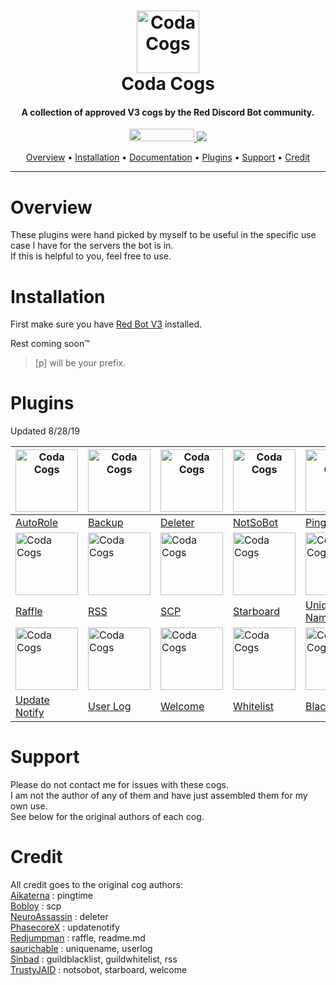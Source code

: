 <h1 align="center">
  <a href="https://github.com/ColterD/Coda-Cogs"><img src="https://i.imgur.com/N52VwB5.png" alt="Coda Cogs" width="100"></a>
  <br>
  Coda Cogs
  <br>
</h1>

<h4 align="center">A collection of approved V3 cogs by the Red Discord Bot community.</h4>

<p align="center">
  <a href="https://www.python.org/downloads/release/python-366/"><img src="https://img.shields.io/badge/Made%20With-Python%203.6-blue.svg?style=for-the-badge" width="104" height="20">
</a>
  <a href="https://github.com/Cog-Creators/Red-DiscordBot">
      <img src="https://img.shields.io/badge/Discord-Red%20Bot-red.svg">
  </a>
</p>

<p align="center">
  <a href="#overview">Overview</a> •
  <a href="#installation">Installation</a> •
  <a href="https://github.com/Redjumpman/Jumper-Plugins/wiki">Documentation</a> •
  <a href="#plugins">Plugins</a> •
  <a href="#support">Support</a> •
  <a href="#credit">Credit</a>
</p>

---
# Overview
These plugins were hand picked by myself to be useful in the specific use case I have for the servers the bot is in. <br> If this is helpful to you, feel free to use.

# Installation
First make sure you have [Red Bot V3](https://github.com/Cog-Creators/Red-DiscordBot/tree/V3/develop) installed.

Rest coming soon™

> [p] will be your prefix.

# Plugins
Updated 8/28/19

| <img src="https://i.imgur.com/ijwqMwS.png" alt="Coda Cogs" width="100"></a> | <img src="https://i.imgur.com/pjJiTSF.png" alt="Coda Cogs" width="100"></a> | <img src="https://i.imgur.com/T4buJlv.png" alt="Coda Cogs" width="100"></a> | <img src="https://notsobot.com/assets/img/logo.png" alt="Coda Cogs" width="100"></a> | <img src="https://i.imgur.com/Q8tlPj6.png" alt="Coda Cogs" width="100"></a> |
|--------------------------------------------------------------------------|--------------------------------------------------------------------|--------------------------------------------------------------------------------------|----------------------------------------------------------------------------------------|------------------------------------------------------------------|
| [AutoRole]() | [Backup]() | [Deleter]() | [NotSoBot]() | [Ping Time]() |
|<img src="https://i.imgur.com/nFEY62O.png" alt="Coda Cogs" width="100"></a>  | <img src="https://i.imgur.com/VRGFZfa.png" alt="Coda Cogs" width="100"></a> | <img src="https://i.imgur.com/mdrUYVs.png" alt="Coda Cogs" width="100"></a> | <img src="https://i.imgur.com/ZUYTrcw.png" alt="Coda Cogs" width="100"></a> | <img src="https://i.imgur.com/kWIFqNM.png" alt="Coda Cogs" width="100"></a> |
| [Raffle]() | [RSS]() | [SCP]() | [Starboard]() | [Unique Name]() |
| <img src="https://i.imgur.com/BPImYT0.png" alt="Coda Cogs" width="100"></a> | <img src="https://i.imgur.com/qV2yHfw.png" alt="Coda Cogs" width="100"></a> | <img src="https://i.imgur.com/aUEofks.png" alt="Coda Cogs" width="100"></a> | <img src="https://i.imgur.com/0YIqSsR.png" alt="Coda Cogs" width="100"></a> |   <img src="https://i.imgur.com/eTeQymH.png" alt="Coda Cogs" width="100"></a> |
| [Update Notify]() | [User Log]() |  [Welcome]() |  [Whitelist]() |  [Blacklist]() |                                                                  |

# Support
Please do not contact me for issues with these cogs.<br>
I am not the author of any of them and have just assembled them for my own use.<br>
See below for the original authors of each cog.

# Credit
All credit goes to the original cog authors:<br>
[Aikaterna](https://github.com/aikaterna/aikaterna-cogs/) : pingtime<br>
[Bobloy](https://github.com/bobloy/Fox-V3/) : scp<br>
[NeuroAssassin](https://github.com/NeuroAssassin/Toxic-Cogs) : deleter<br>
[PhasecoreX](https://github.com/PhasecoreX/PCXCogs) : updatenotify<br>
[Redjumpman](https://github.com/Redjumpman/Jumper-Plugins) : raffle, readme.md<br>
[saurichable](https://github.com/elijabesu/SauriCogs) : uniquename, userlog<br>
[Sinbad](https://github.com/mikeshardmind/SinbadCogs/) : guildblacklist, guildwhitelist, rss<br>
[TrustyJAID](https://github.com/TrustyJAID/Trusty-cogs/) : notsobot, starboard, welcome<br>

